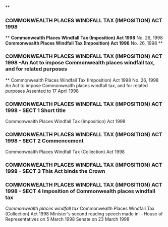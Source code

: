 **

###  COMMONWEALTH PLACES WINDFALL TAX (IMPOSITION) ACT 1998 
**
**Commonwealth Places Windfall Tax (Imposition) Act 1998**
No. 26, 1998
**Commonwealth Places Windfall Tax (Imposition) Act 1998**
No. 26, 1998
**

###  COMMONWEALTH PLACES WINDFALL TAX (IMPOSITION) ACT 1998 -An Act to impose Commonwealth places windfall tax, and for related<lf> purposes<lf> </lf></lf>
**
Commonwealth Places Windfall Tax (Imposition) Act 1998
No. 26, 1998
An Act to impose Commonwealth places windfall tax, and for related purposes
Assented to 17 April 1998
###  COMMONWEALTH PLACES WINDFALL TAX (IMPOSITION) ACT 1998 -<lf>  SECT 1  Short title<lf> </lf></lf>
Commonwealth Places Windfall Tax (Imposition) Act 1998
###  COMMONWEALTH PLACES WINDFALL TAX (IMPOSITION) ACT 1998 -<lf>  SECT 2  Commencement<lf> </lf></lf>
Commonwealth Places Windfall Tax (Collection) Act 1998
###  COMMONWEALTH PLACES WINDFALL TAX (IMPOSITION) ACT 1998 -<lf>  SECT 3  This Act binds the Crown<lf> </lf></lf>
###  COMMONWEALTH PLACES WINDFALL TAX (IMPOSITION) ACT 1998 -<lf>  SECT 4  Imposition of Commonwealth places windfall tax<lf> </lf></lf>
_Commonwealth places windfall tax_
Commonwealth Places Windfall Tax (Collection) Act 1998
Minister&apos;s second reading speech made in--
House of Representatives on 5 March 1998
Senate on 23 March 1998


